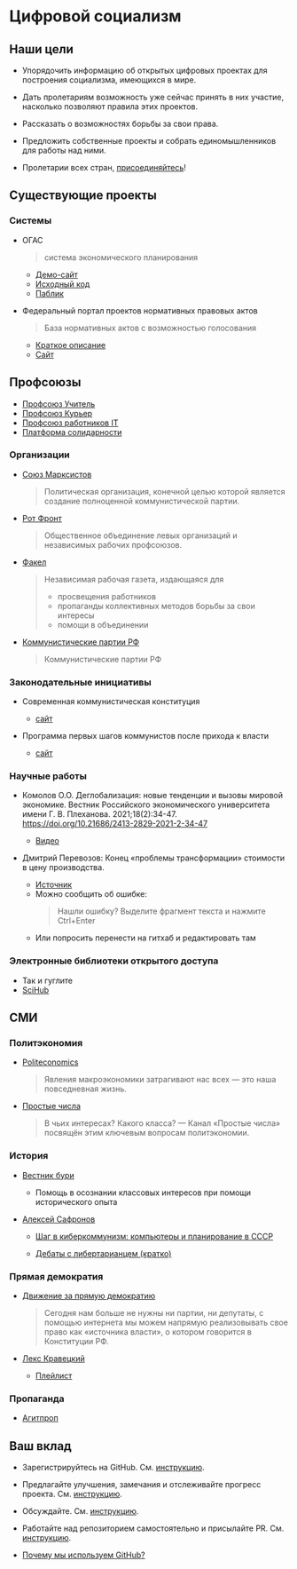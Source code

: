 # Цифровой социализм

## Наши цели
* Упорядочить информацию об открытых цифровых проектах для построения социализма, имеющихся в мире.

* Дать пролетариям возможность уже сейчас принять в них участие, насколько позволяют правила этих проектов.

* Рассказать о возможностях борьбы за свои права.

* Предложить собственные проекты и собрать единомышленников для работы над ними.

* Пролетарии всех стран, [присоединяйтесь](#ваш-вклад)!

## Существующие проекты

### Системы
* ОГАС
    > система экономического планирования
    * [Демо-сайт](https://ogasdemo.ru/)
    * [Исходный код](https://github.com/NewCyberState/OGAS)
    * [Паблик](https://vk.com/digital_socialism)

* Федеральный портал проектов нормативных правовых актов
    > База нормативных актов с возможностью голосования
    * [Краткое описание](https://t.me/pramayademokratia/269)
    * [Сайт](http://regulation.gov.ru)


## Профсоюзы
* [Профсоюз Учитель](https://pedagog-prof.org/)
* [Профсоюз Курьер](https://vk.com/courier_fight)
* [Профсоюз работников IT](https://vk.com/itunion_info)
* [Платформа солидарности](https://vk.com/solidarity_platform)

### Организации
* [Союз Марксистов](https://vk.com/marxist_union)
    > Политическая организация, конечной целью которой является создание полноценной коммунистической партии.

* [Рот Фронт](https://vk.com/rot_front)
    >  Общественное объединение левых организаций и независимых рабочих профсоюзов. 

* [Факел](https://vk.com/fakel_mrg)
    >Независимая рабочая газета, издающаяся для
    >- просвещения работников
    >- пропаганды коллективных методов борьбы за свои интересы
    >- помощи в объединении 

* [Коммунистические партии РФ](https://ru.wikipedia.org/wiki/Категория:Коммунистические_партии_России)
    >Коммунистические партии РФ


### Законодательные инициативы
* Современная коммунистическая конституция
    * [сайт](https://marxist-union.github.io/new-constitution/)

* Программа первых шагов коммунистов после прихода к власти
    * [сайт](https://marxist-union.github.io/programma-minimum/)
    

### Научные работы
* Комолов О.О. Деглобализация: новые тенденции и вызовы мировой экономике. Вестник Российского экономического университета имени Г. В. Плеханова. 2021;18(2):34-47. https://doi.org/10.21686/2413-2829-2021-2-34-47
    * [Видео](https://www.youtube.com/watch?v=AGUEnSEHljU)

* Дмитрий Перевозов: Конец «проблемы трансформации» стоимости в цену производства.
    * [Источник](https://lenincrew.com/end-of-transformation-problem/)
    * Можно сообщить об ошибке:
        > Нашли ошибку? Выделите фрагмент текста и нажмите Ctrl+Enter 
    * Или попросить перенести на гитхаб и редактировать там


### Электронные библиотеки открытого доступа
* Так и гуглите
* [SciHub](https://vk.com/sci_hub)



## СМИ

### Политэкономия
* [Politeconomics](https://vk.com/daniel_ever)
    > Явления макроэкономики затрагивают нас всех — это наша повседневная жизнь.

* [Простые числа](https://vk.com/prostye_chisla)
    > В чьих интересах? Какого класса? — Канал «Простые числа» посвящён этим ключевым вопросам политэкономии.

### История

* [Вестник бури](http://vestnikburi.com/)
    * Помощь в осознании классовых интересов при помощи исторического опыта

* [Алексей Сафронов](https://vk.com/id32200)
    * [Шаг в киберкоммунизм: компьютеры и планирование в СССР](https://www.youtube.com/watch?v=MtgXRgHJoTM)

    * [Дебаты с либертарианцем (кратко)](https://www.youtube.com/watch?v=LMIqwOm5bi4)

### Прямая демократия

* [Движение за прямую демократию](https://vk.com/ppd.komi)
    > Сегодня нам больше не нужны ни партии, ни депутаты, с помощью интернета мы можем напрямую реализовывать свое право как «источника власти», о котором говорится в Конституции РФ.

* [Лекс Кравецкий](https://vk.com/lex_kravetski)
    * [Плейлист](https://www.youtube.com/playlist?list=PLkitAWWhaFc4a0ieZFBHUQHgOdHtwAYnV)

### Пропаганда
* [Агитпроп](https://agitblog.ru/)

## Ваш вклад
* Зарегистрируйтесь на GitHub. См. [инструкцию](https://vertex-academy.com/tutorials/ru/kak-zaregistrirovatsya-na-github/).

* Предлагайте улучшения, замечания и отслеживайте прогресс проекта. Cм. [инструкцию](./issues_guide.md).

* Обсуждайте. Cм. [инструкцию](./discussions_guide.md).

* Работайте над репозиторием самостоятельно и присылайте PR. См. [инструкцию](https://rustycrate.ru/%D1%80%D1%83%D0%BA%D0%BE%D0%B2%D0%BE%D0%B4%D1%81%D1%82%D0%B2%D0%B0/2016/03/07/contributing.html). 

* [Почему мы используем GitHub?](./why_git.md)
